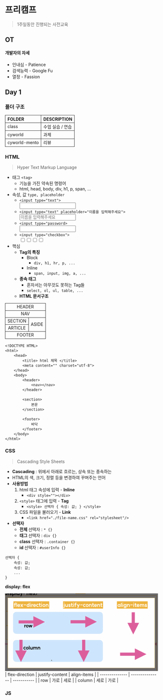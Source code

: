 # 프리캠프
> 1주일동안 진행되는 사전교육

## OT
#### 개발자의 자세
* 인내심 - Patience
* 검색능력 - Google Fu
* 열정 - Fassion

## Day 1
### 폴더 구조
| FOLDER        | DESCRIPTION      |
| :------------ | :--------------- |
| class         | 수업 실습 / 연습 |
| cyworld       | 과제             |
| cyworld-mento | 리뷰             |

### HTML
> Hyper Text Markup Language
* 태그 `<tag>`
    * 기능을 가진 약속된 명령어
    * html, head, body, div, h1, p, span, ...
* 속성, 값 `type, placeholder`
    * `<input type="text">` <br><input type="text">
    * `<input type="text" placeholder="이름을 입력해주세요">` <br><input type="text" placeholder="이름을 입력해주세요">
    * `<input type="password>` <br><input type="password">
    * `<input type="checkbox">` <br><input type="checkbox"><input type="checkbox"><input type="checkbox"><input type="checkbox">
* 핵심
    * <b> Tag의 특징 </b>
        * Block
            * `div, h1, hr, p, ...`
        * Inline
            * `span, input, img, a, ...`
    * <b> 종속 태그 </b>
        * 혼자서는 아무것도 못하는 Tag들
        * `select, ol, ul, table, ...`
    * <b> HTML 문서구조 </b>

<style>
    th, td { border: 1px solid; }
    table { text-align: center; }
</style>
<table>
<tr><td colspan=2>HEADER</td></tr>
<tr><td colspan=2>NAV</td></tr>
<tr>
    <td> SECTION </td>
    <td rowspan=2> ASIDE </td>
</tr>
<tr> <td> ARTICLE </td> </tr>
<tr><td colspan=2>FOOTER</td></tr>
</table>

```
<!DOCTYPE HTML>
<html>
    <head>
        <title> html 제목 </title>
        <meta content="" charset="utf-8">
    </head>
    <body>
        <header>
            <nav></nav>
        </header>

        <section>
            본문
        </section>

        <footer>
            바닥
        </footer>
    </body>
</html>
```

### CSS
> Cascading Style Sheets
* <b>Cascading</b> : 위에서 아래로 흐르는, 상속 또는 종속하는
* HTML의 색, 크기, 정렬 등을 변경하여 꾸며주는 언어
* <b>사용방법</b>
    1. html 태그 속성에 입력 - <b>Inline</b>
        * `<div style=""></div>`
    2. `<style>` 태그에 입력 - <b>Tag</b>
        * `<style> 선택자 { 속성: 값; } </style>`
    3. CSS 파일을 불러오기   - <b>Link</b>
        * `<link href="./file-name.css" rel="stylesheet"/>`
* <b>선택자</b>
    * <b>전체 </b> 선택자 : `* {}`
    * <b>태그 </b> 선택자 : `div {}`
    * <b>class</b> 선택자 : `.container {}`
    * <b>id   </b> 선택자 : `#userInfo {}`
```
선택자 {
    속성: 값;
    속성: 값;
    ...
}
```
<b>display: flex</b>

![](../pictures/flex-direction.png)
| flex-direction | justify-content | align-items |
| -------------- | --------------- | ----------- |
| row            | 가로            | 세로        |
| column         | 세로            | 가로        |

### JS
